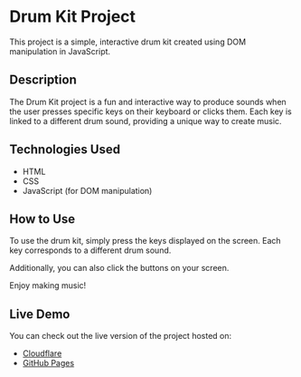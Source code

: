# Drum Kit Project

This project is a simple, interactive drum kit created using DOM manipulation in JavaScript.

## Description

The Drum Kit project is a fun and interactive way to produce sounds when the user presses specific keys on their keyboard or clicks them. Each key is linked to a different drum sound, providing a unique way to create music.

## Technologies Used

- HTML
- CSS
- JavaScript (for DOM manipulation)

## How to Use

To use the drum kit, simply press the keys displayed on the screen. Each key corresponds to a different drum sound.

Additionally, you can also click the buttons on your screen.

Enjoy making music!

## Live Demo

You can check out the live version of the project hosted on:

- [Cloudflare](https://drumkit-1tg.pages.dev/)
- [GitHub Pages](https://manishabose.github.io/DrumKit/)
